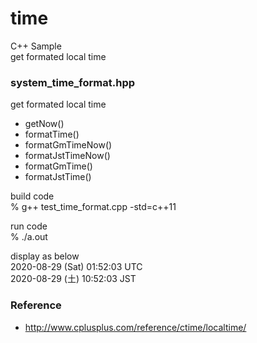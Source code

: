 time
===============

C++ Sample <br/>
get formated local time <br/>


### system_time_format.hpp
get formated local time <br/>

- getNow()
- formatTime()
- formatGmTimeNow()
- formatJstTimeNow()
- formatGmTime()
- formatJstTime()


build code <br/>
% g++  test_time_format.cpp -std=c++11 <br/>

run code <br/>
% ./a.out <br/>

display as below <br/>
2020-08-29 (Sat) 01:52:03 UTC <br/>
2020-08-29 (土) 10:52:03 JST <br/>


### Reference
- http://www.cplusplus.com/reference/ctime/localtime/

